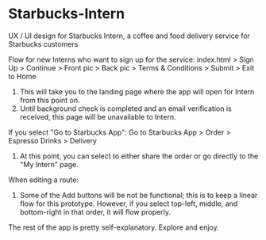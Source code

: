 # Starbucks-Intern
UX / UI design for Starbucks Intern, a coffee and food delivery service for Starbucks customers

Flow for new Interns who want to sign up for the service: 
index.html > Sign Up > Continue > Front pic > Back pic > Terms & Conditions > Submit > Exit to Home
1) This will take you to the landing page where the app will open for Intern from this point on.
2) Until background check is completed and an email verification is received, this page will be unavailable to Intern. 

If you select "Go to Starbucks App":
Go to Starbucks App > Order > Espresso Drinks > Delivery 
1) At this point, you can select to either share the order or go directly to the "My Intern" page.

When editing a route:
1) Some of the Add buttons will be not be functional; this is to keep a linear flow for this prototype. However, if you select top-left, middle, and bottom-right in that order, it will flow properly.

The rest of the app is pretty self-explanatory. Explore and enjoy.
